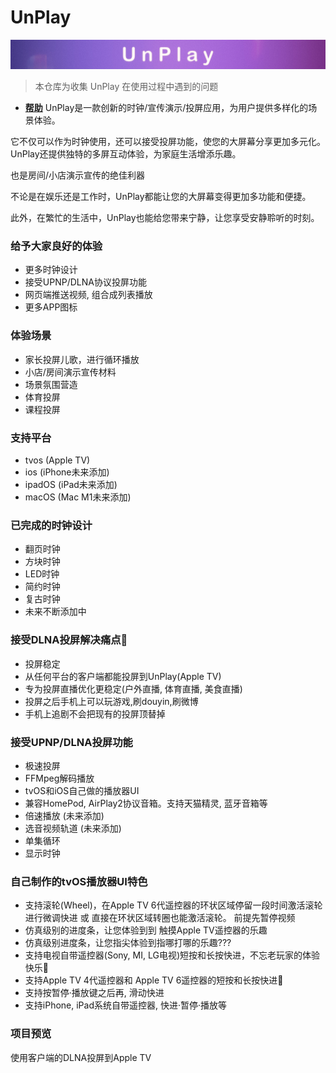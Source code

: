 # UnPlay
![Banner](https://raw.githubusercontent.com/suaptv/UnPlay/main/images/UnPlay.jpg)
> 本仓库为收集 UnPlay 在使用过程中遇到的问题
- **[帮助](https://github.com/suaptv/UnPlay/blob/main/Help)**
UnPlay是一款创新的时钟/宣传演示/投屏应用，为用户提供多样化的场景体验。

它不仅可以作为时钟使用，还可以接受投屏功能，使您的大屏幕分享更加多元化。
UnPlay还提供独特的多屏互动体验，为家庭生活增添乐趣。

也是房间/小店演示宣传的绝佳利器

不论是在娱乐还是工作时，UnPlay都能让您的大屏幕变得更加多功能和便捷。

此外，在繁忙的生活中，UnPlay也能给您带来宁静，让您享受安静聆听的时刻。

### 给予大家良好的体验
- 更多时钟设计 
- 接受UPNP/DLNA协议投屏功能
- 网页端推送视频, 组合成列表播放
- 更多APP图标 

### 体验场景
- 家长投屏儿歌，进行循环播放
- 小店/房间演示宣传材料
- 场景氛围营造
- 体育投屏
- 课程投屏

### 支持平台
- tvos (Apple TV)
- ios (iPhone未来添加)
- ipadOS (iPad未来添加)
- macOS (Mac M1未来添加)
  
### 已完成的时钟设计
- 翻页时钟
- 方块时钟
- LED时钟
- 简约时钟
- 复古时钟
- 未来不断添加中

### 接受DLNA投屏解决痛点🎉
- 投屏稳定
- 从任何平台的客户端都能投屏到UnPlay(Apple TV)
- 专为投屏直播优化更稳定(户外直播, 体育直播, 美食直播)
- 投屏之后手机上可以玩游戏,刷douyin,刷微博
- 手机上追剧不会把现有的投屏顶替掉

### 接受UPNP/DLNA投屏功能
- 极速投屏
- FFMpeg解码播放
- tvOS和iOS自己做的播放器UI
- 兼容HomePod, AirPlay2协议音箱。支持天猫精灵, 蓝牙音箱等
- 倍速播放 (未来添加)
- 选音视频轨道 (未来添加)
- 单集循环
- 显示时钟

### 自己制作的tvOS播放器UI特色
- 支持滚轮(Wheel)，在Apple TV 6代遥控器的环状区域停留一段时间激活滚轮进行微调快进
  或 直接在环状区域转圈也能激活滚轮。
  前提先暂停视频
- 仿真级别的进度条，让您体验到到 触摸Apple TV遥控器的乐趣
- 仿真级别进度条，让您指尖体验到指哪打哪的乐趣???
- 支持电视自带遥控器(Sony, MI, LG电视)短按和长按快进，不忘老玩家的体验快乐🎉
- 支持Apple TV 4代遥控器和 Apple TV 6遥控器的短按和长按快进🎉
- 支持按暂停·播放键之后再, 滑动快进
- 支持iPhone, iPad系统自带遥控器, 快进·暂停·播放等

### 项目预览
使用客户端的DLNA投屏到Apple TV

